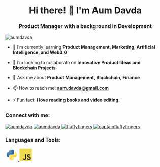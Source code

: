 <h1 align="center">Hi there! 👋 I'm Aum Davda</h1>
<h3 align="center">Product Manager with a background in Development</h3>

<p align="left"> <img src="https://komarev.com/ghpvc/?username=aumdavda&label=Profile%20views&color=0e75b6&style=flat" alt="aumdavda" /> </p>

- 🌱 I’m currently learning **Product Management, Marketing, Artificial Intelligence, and Web3.0**

- 👯 I’m looking to collaborate on **Innovative Product Ideas and Blockchain Projects**

- 💬 Ask me about **Product Management, Blockchain, Finance**

- 📫 How to reach me: **aum.davda@gmail.com**

- ⚡ Fun fact: **I love reading books and video editing.**

<h3 align="left">Connect with me:</h3>
<p align="left">
<a href="https://www.linkedin.com/in/aumdavda" target="blank"><img align="center" src="https://raw.githubusercontent.com/rahuldkjain/github-profile-readme-generator/master/src/images/icons/Social/linkedin.svg" alt="aumdavda" height="30" width="40" /></a>
<a href="https://www.behance.net/aumdavda" target="blank"><img align="center" src="https://raw.githubusercontent.com/rahuldkjain/github-profile-readme-generator/src/images/icons/Social/behance.svg" alt="aumdavda" height="30" width="40" /></a>
<a href="https://www.codechef.com/users/fluffyfingers" target="blank"><img align="center" src="https://cdn.jsdelivr.net/npm/simple-icons@3.1.0/icons/codechef.svg" alt="fluffyfingers" height="30" width="40" /></a>
<a href="https://www.leetcode.com/captainfluffyfingers" target="blank"><img align="center" src="https://raw.githubusercontent.com/rahuldkjain/github-profile-readme-generator/master/src/images/icons/Social/leet-code.svg" alt="captainfluffyfingers" height="30" width="40" /></a>
</p>

<h3 align="left">Languages and Tools:</h3>
<p align="left"> 
  <a href="https://www.python.org" target="_blank" rel="noreferrer"> <img src="https://raw.githubusercontent.com/devicons/devicon/master/icons/python/python-original.svg" alt="python" width="40" height="40"/> </a>
  <a href="https://developer.mozilla.org/en-US/docs/Web/JavaScript" target="_blank" rel="noreferrer"> <img src="https://raw.githubusercontent.com/devicons/devicon/master/icons/javascript/javascript-original.svg" alt="javascript" width="40" height="40"/> </a>
  <!-- Add your current tools and technologies here -->
</p>
